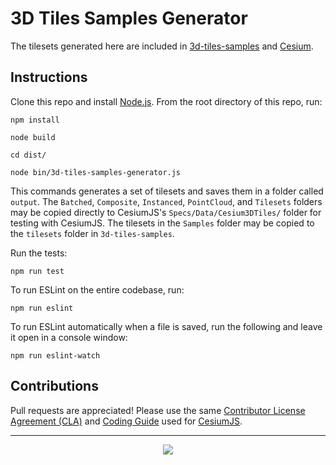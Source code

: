 # 3D Tiles Samples Generator

The tilesets generated here are included in [3d-tiles-samples](https://github.com/CesiumGS/3d-tiles-samples) and [Cesium](https://github.com/CesiumGS/cesium).

## Instructions

Clone this repo and install [Node.js](http://nodejs.org/).  From the root directory of this repo, run:

```
npm install

node build

cd dist/

node bin/3d-tiles-samples-generator.js
```

This commands generates a set of tilesets and saves them in a folder called `output`. The `Batched`, `Composite`, `Instanced`, `PointCloud`, and `Tilesets` folders may be copied directly to CesiumJS's `Specs/Data/Cesium3DTiles/` folder for testing with CesiumJS. The tilesets in the `Samples` folder may be copied to the `tilesets` folder in `3d-tiles-samples`.

Run the tests:
```
npm run test
```
To run ESLint on the entire codebase, run:
```
npm run eslint
```
To run ESLint automatically when a file is saved, run the following and leave it open in a console window:
```
npm run eslint-watch
```

## Contributions

Pull requests are appreciated!  Please use the same [Contributor License Agreement (CLA)](https://github.com/CesiumGS/cesium/blob/master/CONTRIBUTING.md) and [Coding Guide](https://github.com/CesiumGS/cesium/blob/master/Documentation/Contributors/CodingGuide/README.md) used for [CesiumJS](https://cesium.com/cesiumjs/).

---

<p align="center">
<a href="https://cesium.com/"><img src="doc/cesium.png" onerror="this.src='cesium.png'"/></a>
</p>
